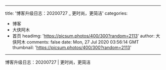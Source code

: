 
---
title: '博客升级日志：20200727 _ 更时尚，更简洁'
categories: 
 - 博客
 - 大侠阿木
 - 首页
headimg: 'https://picsum.photos/400/300?random=2113'
author: 大侠阿木
comments: false
date: Mon, 27 Jul 2020 03:56:14 GMT
thumbnail: 'https://picsum.photos/400/300?random=2113'
---

<div>   
博客升级日志：20200727 | 更时尚，更简洁  
</div>
            